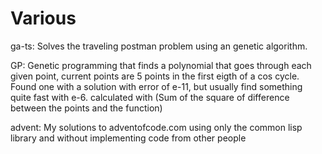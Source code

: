 # Various

ga-ts: 
Solves the traveling postman problem using an genetic algorithm.

GP:
Genetic programming that finds a polynomial that goes through each given point, current points are 5 points in the first eigth of a cos cycle. Found one with a solution with error of e-11, but usually find something quite fast with e-6. calculated with (Sum of the square of difference between the points and the function)

advent:
My solutions to adventofcode.com 
using only the common lisp library and without implementing code from other people
